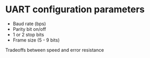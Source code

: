 # UART configuration parameters

- Baud rate (bps)
- Parity bit on/off
- 1 or 2 stop bits
- Frame size (5 - 9 bits)

Tradeoffs between speed and error resistance